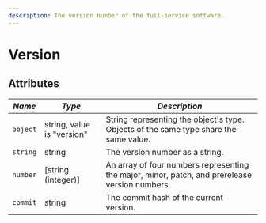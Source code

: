```yaml
---
description: The version number of the full-service software.
---
```


# Version

## Attributes

| _Name_   | _Type_                     | _Description_                                                                                  |
|----------|----------------------------|------------------------------------------------------------------------------------------------|
| `object` | string, value is "version" | String representing the object's type. Objects of the same type share the same value.          |
| `string` | string                     | The version number as a string.                                                                |
| `number` | [string (integer)]         | An array of four numbers representing the major, minor, patch, and prerelease version numbers. | 
| `commit` | string                     | The commit hash of the current version.                                                        |
